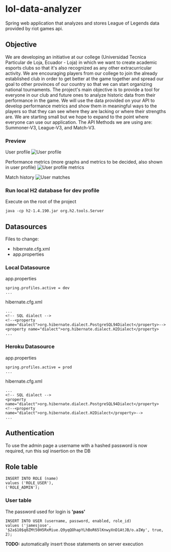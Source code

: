 # lol-data-analyzer
Spring web application that analyzes and stores League of Legends data provided by riot games api.

## Objective
We are developing an initiative at our college (Universidad Tecnica Particular de Loja, Ecuador - Loja) in which we want to create academic esports clubs so that it's also recognized as any other extracurricular activity. We are encouraging players from our college to join the already established club in order to get better at the game together and spread our goal to other provinces of our country so that we can start organizing national tournaments. The project's main objective is to provide a tool for everyone in our club and future ones to analyze historic data from their performance in the game. We will use the data provided on your API to develop performance metrics and show them in meaningful ways to the players so that they can see where they are lacking or where their strengths are. We are starting small but we hope to expand to the point where everyone can use our application. The API Methods we are using are:  Summoner-V3, League-V3, and Match-V3.

### Preview
User profile
![User profile](https://imgur.com/sGUDMCI)

Performance metrics (more graphs and metrics to be decided, also shown in user profile)
![User profile metrics](https://imgur.com/uGXUkBg)

Match history
![User matches](https://imgur.com/IC9ppx8)

### Run local H2 database for dev profile
Execute on the root of the project
```
java -cp h2-1.4.190.jar org.h2.tools.Server
```

## Datasources
Files to change:
- hibernate.cfg.xml
- app.properties

### Local Datasource
app.properties
```
spring.profiles.active = dev
...
```
hibernate.cfg.xml
```
...
<!-- SQL dialect -->
<!--<property name="dialect">org.hibernate.dialect.PostgreSQL94Dialect</property>-->
<property name="dialect">org.hibernate.dialect.H2Dialect</property>
...
```

### Heroku Datasource
app.properties
```
spring.profiles.active = prod
...
```
hibernate.cfg.xml
```
...
<!-- SQL dialect -->
<property name="dialect">org.hibernate.dialect.PostgreSQL94Dialect</property>
<!--<property name="dialect">org.hibernate.dialect.H2Dialect</property>-->
...
```

## Authentication

To use the admin page a username with a hashed password is now required, run this sql insertion on the DB
## Role table
```
INSERT INTO ROLE (name)
values ('ROLE_USER'),
('ROLE_ADMIN');
```
### User table
The password used for login is **'pass'**
```
INSERT INTO USER (username, password, enabled, role_id)
values ('jamesjose', '$2a$10$q0ZMt50H5RxMiue.Q9yqQOhapYLhBoR65lKnwyXnD1AtJB/o.aIWy', true, 2);
```

**TODO:** automatically insert those statements on server execution
